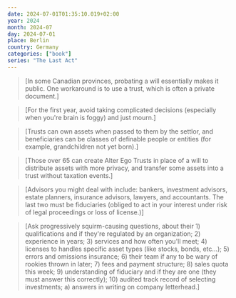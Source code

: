 ```yaml
---
date: 2024-07-01T01:35:10.019+02:00
year: 2024
month: 2024-07
day: 2024-07-01
place: Berlin
country: Germany
categories: ["book"]
series: "The Last Act"
---
```

> [In some Canadian provinces, probating a will essentially makes it public. One workaround is to use a trust, which is often a private document.]

> [For the first year, avoid taking complicated decisions (especially when you're brain is foggy) and just mourn.]

> [Trusts can own assets when passed to them by the settlor, and beneficiaries can be classes of definable people or entities (for example, grandchildren not yet born).]

> [Those over 65 can create Alter Ego Trusts in place of a will to distribute assets with more privacy, and transfer some assets into a trust without taxation events.]

> [Advisors you might deal with include: bankers, investment advisors, estate planners, insurance advisors, lawyers, and accountants. The last two must be fiduciaries (obliged to act in your interest under risk of legal proceedings or loss of license.)]

> [Ask progressively squirm-causing questions, about their 1) qualifications and if they're regulated by an organization; 2) experience in years; 3) services and how often you'll meet; 4) licenses to handles specific asset types (like stocks, bonds, etc…); 5) errors and omissions insurance; 6) their team if any to be wary of rookies thrown in later; 7) fees and payment structure; 8) sales quota this week; 9) understanding of fiduciary and if they are one (they must answer this correctly); 10) audited track record of selecting investments; a) answers in writing on company letterhead.]
